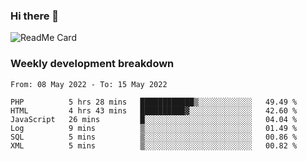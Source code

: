 ### Hi there 👋

<!--
**itzcy/itzcy** is a ✨ _special_ ✨ repository because its `README.md` (this file) appears on your GitHub profile.

Here are some ideas to get you started:

- 🔭 I’m currently working on ...
- 🌱 I’m currently learning ...
- 👯 I’m looking to collaborate on ...
- 🤔 I’m looking for help with ...
- 💬 Ask me about ...
- 📫 How to reach me: ...
- 😄 Pronouns: ...
- ⚡ Fun fact: ...
-->
![ReadMe Card](https://github-readme-stats.vercel.app/api?username=itzcy&show_icons=true&title_color=2d3198&icon_color=797cb8&text_color=24292e&bg_color=f6f8fa)

### Weekly development breakdown
<!--START_SECTION:waka-->

```text
From: 08 May 2022 - To: 15 May 2022

PHP          5 hrs 28 mins   ████████████▒░░░░░░░░░░░░   49.49 %
HTML         4 hrs 43 mins   ██████████▓░░░░░░░░░░░░░░   42.60 %
JavaScript   26 mins         █░░░░░░░░░░░░░░░░░░░░░░░░   04.04 %
Log          9 mins          ▒░░░░░░░░░░░░░░░░░░░░░░░░   01.49 %
SQL          5 mins          ▒░░░░░░░░░░░░░░░░░░░░░░░░   00.86 %
XML          5 mins          ▒░░░░░░░░░░░░░░░░░░░░░░░░   00.82 %
```

<!--END_SECTION:waka-->
